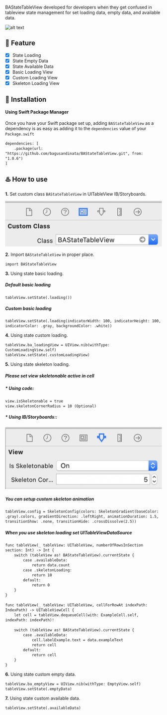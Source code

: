 BAStateTableView developed for developers when they get confused in tableview state management for set loading data, empty data, and available data.

![alt text](https://github.com/bagusandinata/BAStateTableView/blob/master/Assets/Demo%20BAStateTableView.gif?raw=true)

## :star2: Feature
- [x] State Loading
- [x] State Empty Data
- [x] State Available Data
- [x] Basic Loading View
- [x] Custom Loading View
- [x] Skeleton Loading View

## :calling: Installation
#### Using Swift Package Manager
Once you have your Swift package set up, adding `BAStateTableView` as a dependency is as easy as adding it to the `dependencies` value of your `Package.swift`
```
dependencies: [
    .package(url: "https://github.com/bagusandinata/BAStateTableView.git", from: "1.0.6")
]
```

## :hotsprings: How to use
**1.** Set custom class `BAStateTableView` in UITableView IB/Storyboards.

![alt text](https://github.com/bagusandinata/BAStateTableView/blob/master/Assets/Screen%20Shot%202020-08-23%20at%2017.00.48.png?raw=true)

**2.** Import `BAStateTableView` in proper place.

```
import BAStateTableView
```

**3.** Using state basic loading.
##### Default basic loading

```
tableView.setState(.loading())
```

##### Custom basic loading

```
tableView.setState(.loading(indicatorWidth: 100, indicatorHeight: 100, indicatorColor: .gray, backgroundColor: .white))
```

**4.** Using state custom loading.

```
tableView.ba_loadingView = UIView.nib(withType: CustomLoadingView.self)
tableView.setState(.customLoadingView)
```

**5.** Using state skeleton loading.

##### Please set view skeletonable active in cell

##### * Using code:

```
view.isSkeletonable = true
view.skeletonCornerRadius = 10 (Optional)
```

##### * Using IB/Storyboards::

![alt text](https://github.com/bagusandinata/BAStateTableView/blob/master/Assets/Screen%20Shot%202020-08-23%20at%2017.02.57.png?raw=true)

##### You can setup custom skeleton animation

```
tableView.config = SkeletonConfig(colors: SkeletonGradient(baseColor: .gray).colors, gradientDirection: .leftRight, animationDuration: 1.5, transitionShow: .none, transitionHide: .crossDissolve(2.5))
```

##### When you use skeleton loading set UITableViewDataSource

```
func tableView(_ tableView: UITableView, numberOfRowsInSection section: Int) -> Int {
    switch (tableView as! BAStateTableView).currentState {
        case .availableData:
            return data.count
        case .skeletonLoading:
            return 10
        default:
            return 0
    }
}

func tableView(_ tableView: UITableView, cellForRowAt indexPath: IndexPath) -> UITableViewCell {
    let cell = tableView.dequeueCell(with: ExampleCell.self, indexPath: indexPath)!
        
    switch (tableView as! BAStateTableView).currentState {
        case .availableData:
            cell.labelExample.text = data.exampleText
            return cell
        default:
            return cell
    }
}
```

**6.** Using state custom empty data.

```
tableView.ba_emptyView = UIView.nib(withType: EmptyView.self)
tableView.setState(.emptyData)
```

**7.** Using state custom available data.

```
tableView.setState(.availableData)
```
